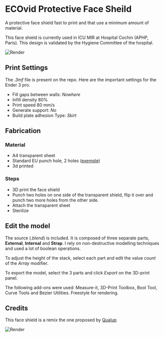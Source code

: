# ECOvid Protective Face Sheild

A protective face shield fast to print and that use a minimum amount of material. 

This face shield is currently used in ICU MIR  at Hospital Cochin (APHP, Paris).  This design is validated by the Hygiene Committee of the hospital. 

![Render](https://raw.githubusercontent.com/marcteys/ECOvid-FaceShield/master/pictures/render-v2.png)



## Print Settings

The *.3mf* file is present on the repo.  Here are the important settings for the Ender 3 pro.  
- Fill gaps between walls: *Nowhere*
- Infill density 80%
- Print speed 80 mm/s
- Generate support: *No*
- Build plate adhesion Type: *Skirt*


## Fabrication

### Material
- A4 transparent sheet 
- Standard EU punch hole, 2 holes ([exemple](https://www.google.com/search?q=punch+hole+2&hl=en&sxsrf=ALeKk01VRlmL0uM0lpgbsiWLHW1cRw-DiQ:1585672351383&source=lnms&tbm=isch&sa=X&ved=2ahUKEwjr1-_pkcXoAhXU8OAKHVQoCY4Q_AUoAXoECAsQAw))
- 3d printed 

### Steps
- 3D print the face shield 
- Punch two holes on one side of the transparent shield, flip it over and punch two more holes from the other side. 
- Attach the transparent sheet
- Sterilize



## Edit the model

The source (*.blend*) is included. It is composed of three separate parts, **External**, **Internal** and **Strap**. I rely on non-destructive modelling techniques and used a lot of boolean operations.

To adjust the height of the stack, select each part and edit the value *count* of the *Array* modifier. 

To export the model, select the 3 parts and click *Export* on the 3D-print panel.

The following add-ons were used: Measure-it, 3D-Print Toolbox,  Bool Tool, Curve Tools and Bezier Utilities. Freestyle for rendering. 



## Credits 

This face shield is a remix the one proposed by [Qualup](http://www.spiderbot.eu/covid-19-ecran-facial-imprime-sterilisable/)


![Render](https://raw.githubusercontent.com/marcteys/ECOvid-FaceShield/master/pictures/face.jpg)


